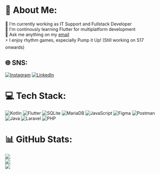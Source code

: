 # 🌠 About Me:
🧑 I'm currently working as IT Support and Fullstack Developer<br>🌱 I'm continously learning Flutter for multiplatform development<br>💬 Ask me anything on my [email](calvinsaputra217@gmail.com)<br>⚡ I enjoy rhythm games, especially Pump it Up! (Still working on S17 onwards)


## 🌐 SNS:
[![Instagram](https://img.shields.io/badge/Instagram-%23E4405F.svg?logo=Instagram&logoColor=white)](https://instagram.com/hallo_calvin) [![LinkedIn](https://img.shields.io/badge/LinkedIn-%230077B5.svg?logo=linkedin&logoColor=white)](https://linkedin.com/in/itsmecalvin) 

# 💻 Tech Stack:
![Kotlin](https://img.shields.io/badge/kotlin-%237F52FF.svg?style=for-the-badge&logo=kotlin&logoColor=white) ![Flutter](https://img.shields.io/badge/flutter-0c90c4?style=for-the-badge&logo=flutter&logoColor=white) ![SQLite](https://img.shields.io/badge/sqlite-%2307405e.svg?style=for-the-badge&logo=sqlite&logoColor=white) ![MariaDB](https://img.shields.io/badge/MariaDB-003545?style=for-the-badge&logo=mariadb&logoColor=white) ![JavaScript](https://img.shields.io/badge/javascript-%23323330.svg?style=for-the-badge&logo=javascript&logoColor=%23F7DF1E) ![Figma](https://img.shields.io/badge/figma-%23F24E1E.svg?style=for-the-badge&logo=figma&logoColor=white) ![Postman](https://img.shields.io/badge/Postman-FF6C37?style=for-the-badge&logo=postman&logoColor=white) ![Java](https://img.shields.io/badge/java-%23ED8B00.svg?style=for-the-badge&logo=openjdk&logoColor=white) ![Laravel](https://img.shields.io/badge/laravel-%23FF2D20.svg?style=for-the-badge&logo=laravel&logoColor=white) ![PHP](https://img.shields.io/badge/php-%23777BB4.svg?style=for-the-badge&logo=php&logoColor=white)
# 📊 GitHub Stats:
![](https://github-readme-stats.vercel.app/api?username=tsukifell&theme=dark&hide_border=false&include_all_commits=true&count_private=true)<br/>
![](https://github-readme-streak-stats.herokuapp.com/?user=tsukifell&theme=dark&hide_border=false)<br/>
![](https://github-readme-stats.vercel.app/api/top-langs/?username=tsukifell&theme=dark&hide_border=false&include_all_commits=true&count_private=true&layout=compact)

<!-- Proudly created with GPRM ( https://gprm.itsvg.in ) -->
